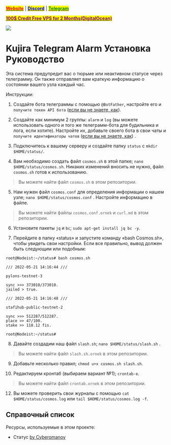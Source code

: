 &#x20;                                                       [<mark style="color:red;">**Website**</mark>](https://nodeist.net/) | [<mark style="color:blue;">**Discord**</mark>](https://discord.gg/ypx7mJ6Zzb) | [<mark style="color:green;">**Telegram**</mark>](https://t.me/noodeist)

&#x20;                                     [<mark style="color:purple;">**100$ Credit Free VPS for 2 Months(DigitalOcean)**</mark>](https://www.digitalocean.com/?refcode=410c988c8b3e&utm_campaign=Referral_Invite&utm_medium=Referral_Program&utm_source=badge)

![](https://i.hizliresim.com/hb4a5iv.png)


# Kujira Telegram Alarm Установка Руководство
Эта система предупредит вас о тюрьме или неактивном статусе через телеграмму. Он также отправляет вам краткую информацию о состоянии вашего узла каждый час.

Инструкции:

1. Создайте бота телеграммы с помощью `@BotFather`, настройте его и `получите токен API бота` ([если вы не знаете, как](https://www.siteguarding.com/en/how-to-get-telegram-bot-api-token)).

2. Создайте как минимум 2 группы: `alarm` и `log` (вы можете использовать одного и того же телеграмм-бота для будильника и лога, если хотите). Настройте их, добавьте своего бота в свои чаты и `получите идентификаторы чатов` ([если вы не знаете, как](https://stackoverflow.com/questions/32423837/telegram-bot-how-to-get-a-group-chat-id)) .

3. Подключитесь к вашему серверу и создайте папку `status` с `mkdir $HOME/status/`.

4. Вам необходимо создать файл `cosmos.sh` в этой папке; `nano $HOME/status/cosmos.sh`. Никаких изменений вносить не нужно, файл `cosmos.sh` готов к использованию.
> Вы можете найти файл `cosmos.sh` в этом репозитории.

5. Нам нужен файл `cosmos.conf` для определения информации о нашем узле; `nano $HOME/status/cosmos.conf` . Настройте информацию в файле.
> Вы можете найти файлы `cosmos.conf.ornek` и `curl.md` в этом репозитории.

6. Установите пакеты `jq` и `bc`; `sudo apt-get install jq bc -y`.

7. Перейдите в папку «status» и запустите команду «bash Cosmos.sh», чтобы увидеть свои настройки. Если все правильно, вывод должен быть следующим или подобным:
```
root@Nodeist:~/status# bash cosmos.sh 
 
/// 2022-05-21 14:16:44 ///
 
pylons-testnet-3

sync >>> 373010/373010.
jailed > true.
 
/// 2022-05-21 14:16:48 ///
 
stafihub-public-testnet-2

sync >>> 512287/512287.
place >> 47/100.
stake >> 118.12 fis.

root@Nodeist:~/status# 
```
8. Давайте создадим наш файл `slash.sh`; `nano $HOME/status/slash.sh` .
> Вы можете найти файл `slash.sh.ornek` в этом репозитории.

9. Добавьте несколько правил; `chmod u+x cosmos.sh slash.sh`.

10. Редактируем кронтаб (выбираем вариант №1); `crontab-е`.
> Вы можете найти файл `crontab.ornek` в этом репозитории.

12. Вы можете проверить свои журналы с помощью `cat $HOME/status/cosmos.log` или `tail $HOME/status/cosmos.log -f`.

## Справочный список
Ресурсы, используемые в этом проекте:
- Статус [by Cyberomanov](https://github.com/cyberomanov)
